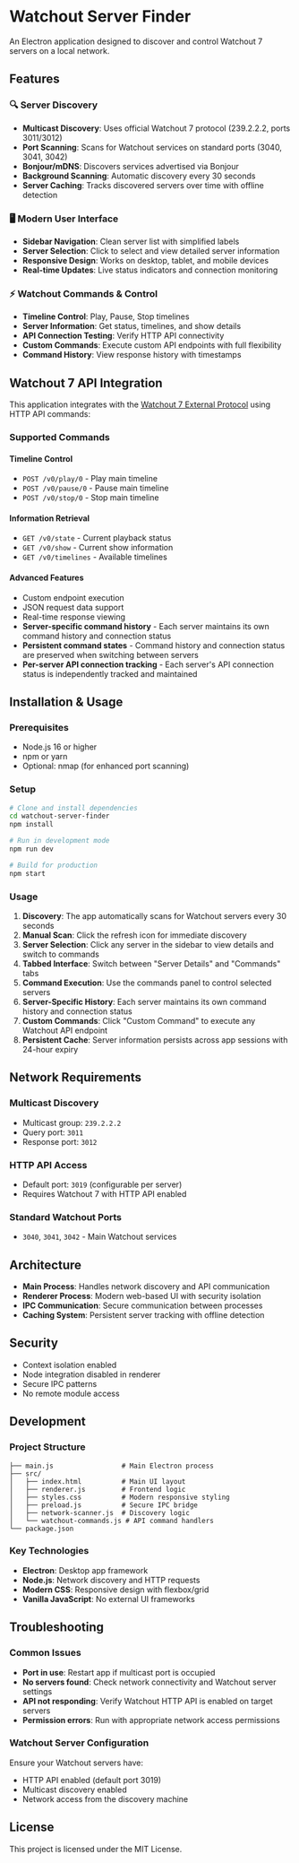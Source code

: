 # Watchout Server Finder

An Electron application designed to discover and control Watchout 7 servers on a local network.

## Features

### 🔍 **Server Discovery**
- **Multicast Discovery**: Uses official Watchout 7 protocol (239.2.2.2, ports 3011/3012)
- **Port Scanning**: Scans for Watchout services on standard ports (3040, 3041, 3042)
- **Bonjour/mDNS**: Discovers services advertised via Bonjour
- **Background Scanning**: Automatic discovery every 30 seconds
- **Server Caching**: Tracks discovered servers over time with offline detection

### 🖥️ **Modern User Interface**
- **Sidebar Navigation**: Clean server list with simplified labels
- **Server Selection**: Click to select and view detailed server information
- **Responsive Design**: Works on desktop, tablet, and mobile devices
- **Real-time Updates**: Live status indicators and connection monitoring

### ⚡ **Watchout Commands & Control**
- **Timeline Control**: Play, Pause, Stop timelines
- **Server Information**: Get status, timelines, and show details
- **API Connection Testing**: Verify HTTP API connectivity
- **Custom Commands**: Execute custom API endpoints with full flexibility
- **Command History**: View response history with timestamps

## Watchout 7 API Integration

This application integrates with the [Watchout 7 External Protocol](https://docs.dataton.com/watchout-7/external_protocol/ext_wo7.html) using HTTP API commands:

### Supported Commands

#### Timeline Control
- `POST /v0/play/0` - Play main timeline
- `POST /v0/pause/0` - Pause main timeline  
- `POST /v0/stop/0` - Stop main timeline

#### Information Retrieval
- `GET /v0/state` - Current playback status
- `GET /v0/show` - Current show information
- `GET /v0/timelines` - Available timelines

#### Advanced Features
- Custom endpoint execution
- JSON request data support
- Real-time response viewing
- **Server-specific command history** - Each server maintains its own command history and connection status
- **Persistent command states** - Command history and connection status are preserved when switching between servers
- **Per-server API connection tracking** - Each server's API connection status is independently tracked and maintained

## Installation & Usage

### Prerequisites
- Node.js 16 or higher
- npm or yarn
- Optional: nmap (for enhanced port scanning)

### Setup
```bash
# Clone and install dependencies
cd watchout-server-finder
npm install

# Run in development mode
npm run dev

# Build for production
npm start
```

### Usage
1. **Discovery**: The app automatically scans for Watchout servers every 30 seconds
2. **Manual Scan**: Click the refresh icon for immediate discovery
3. **Server Selection**: Click any server in the sidebar to view details and switch to commands
4. **Tabbed Interface**: Switch between "Server Details" and "Commands" tabs
5. **Command Execution**: Use the commands panel to control selected servers
6. **Server-Specific History**: Each server maintains its own command history and connection status
7. **Custom Commands**: Click "Custom Command" to execute any Watchout API endpoint
8. **Persistent Cache**: Server information persists across app sessions with 24-hour expiry

## Network Requirements

### Multicast Discovery
- Multicast group: `239.2.2.2`
- Query port: `3011` 
- Response port: `3012`

### HTTP API Access
- Default port: `3019` (configurable per server)
- Requires Watchout 7 with HTTP API enabled

### Standard Watchout Ports
- `3040`, `3041`, `3042` - Main Watchout services

## Architecture

- **Main Process**: Handles network discovery and API communication
- **Renderer Process**: Modern web-based UI with security isolation
- **IPC Communication**: Secure communication between processes
- **Caching System**: Persistent server tracking with offline detection

## Security

- Context isolation enabled
- Node integration disabled in renderer
- Secure IPC patterns
- No remote module access

## Development

### Project Structure
```
├── main.js                 # Main Electron process
├── src/
│   ├── index.html          # Main UI layout
│   ├── renderer.js         # Frontend logic
│   ├── styles.css          # Modern responsive styling
│   ├── preload.js          # Secure IPC bridge
│   ├── network-scanner.js  # Discovery logic
│   └── watchout-commands.js # API command handlers
└── package.json
```

### Key Technologies
- **Electron**: Desktop app framework
- **Node.js**: Network discovery and HTTP requests
- **Modern CSS**: Responsive design with flexbox/grid
- **Vanilla JavaScript**: No external UI frameworks

## Troubleshooting

### Common Issues
- **Port in use**: Restart app if multicast port is occupied
- **No servers found**: Check network connectivity and Watchout server settings
- **API not responding**: Verify Watchout HTTP API is enabled on target servers
- **Permission errors**: Run with appropriate network access permissions

### Watchout Server Configuration
Ensure your Watchout servers have:
- HTTP API enabled (default port 3019)
- Multicast discovery enabled
- Network access from the discovery machine

## License

This project is licensed under the MIT License.
